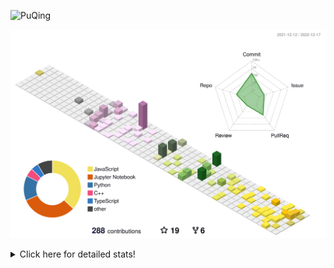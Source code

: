 ![PuQing](https://user-images.githubusercontent.com/27223114/171565019-9a56fae6-b08b-421f-99db-7e830da42371.png)

![](./profile-3d-contrib/profile-season-animate.svg)

<details>
<summary>Click here for detailed stats!</summary>

<!--START_SECTION:waka-->
**I'm a Night 🦉** 

```text
🌞 Morning    45 commits     ███░░░░░░░░░░░░░░░░░░░░░░   11.57% 
🌆 Daytime    126 commits    ████████░░░░░░░░░░░░░░░░░   32.39% 
🌃 Evening    117 commits    ███████░░░░░░░░░░░░░░░░░░   30.08% 
🌙 Night      101 commits    ██████░░░░░░░░░░░░░░░░░░░   25.96%

```


📊 **This Week I Spent My Time On** 

```text
💬 Programming Languages: 
C++                      4 hrs               ████████████░░░░░░░░░░░░░   49.26% 
Python                   1 hr 48 mins        █████░░░░░░░░░░░░░░░░░░░░   22.16% 
C                        1 hr 31 mins        ████░░░░░░░░░░░░░░░░░░░░░   18.72% 
CMake                    44 mins             ██░░░░░░░░░░░░░░░░░░░░░░░   9.18% 
YAML                     2 mins              ░░░░░░░░░░░░░░░░░░░░░░░░░   0.56%

🔥 Editors: 
VS Code                  8 hrs 2 mins        ████████████████████████░   98.67% 
CLion                    6 mins              ░░░░░░░░░░░░░░░░░░░░░░░░░   1.33%

💻 Operating System: 
Mac                      7 hrs 57 mins       ████████████████████████░   97.76% 
Windows                  10 mins             ░░░░░░░░░░░░░░░░░░░░░░░░░   2.24%

```


<!--END_SECTION:waka-->
</details>
